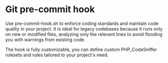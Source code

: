  # Git pre-commit hook

Use pre-commit-hook.sh to enforce coding standards and maintain code quality in your project. 
It is ideal for legacy codebases because it runs only on new or modified files, analyzing only the relevant lines to avoid flooding you with warnings from existing code.

The hook is fully customizable, you can define custom PHP_CodeSniffer rulesets and rules tailored to your project's need.